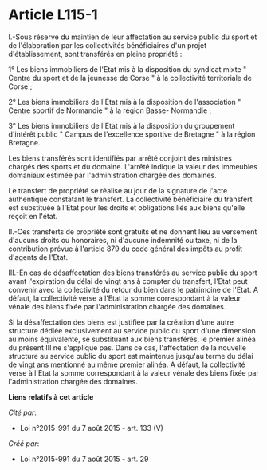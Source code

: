 # Article L115-1

I.-Sous réserve du maintien de leur affectation au service public du sport et de l'élaboration par les collectivités
bénéficiaires d'un projet d'établissement, sont transférés en pleine propriété : 

1° Les biens immobiliers de l'Etat mis à la disposition du syndicat mixte " Centre du sport et de la jeunesse de Corse " à la
collectivité territoriale de Corse ; 

2° Les biens immobiliers de l'Etat mis à la disposition de l'association " Centre sportif de Normandie " à la région Basse-
Normandie ; 

3° Les biens immobiliers de l'Etat mis à la disposition du groupement d'intérêt public " Campus de l'excellence sportive de
Bretagne " à la région Bretagne. 

Les biens transférés sont identifiés par arrêté conjoint des ministres chargés des sports et du domaine. L'arrêté indique la
valeur des immeubles domaniaux estimée par l'administration chargée des domaines. 

Le transfert de propriété se réalise au jour de la signature de l'acte authentique constatant le transfert. La collectivité
bénéficiaire du transfert est substituée à l'Etat pour les droits et obligations liés aux biens qu'elle reçoit en l'état. 

II.-Ces transferts de propriété sont gratuits et ne donnent lieu au versement d'aucuns droits ou honoraires, ni d'aucune
indemnité ou taxe, ni de la contribution prévue à l'article 879 du code général des impôts au profit d'agents de l'Etat. 

III.-En cas de désaffectation des biens transférés au service public du sport avant l'expiration du délai de vingt ans à
compter du transfert, l'Etat peut convenir avec la collectivité du retour du bien dans le patrimoine de l'Etat. A défaut, la
collectivité verse à l'Etat la somme correspondant à la valeur vénale des biens fixée par l'administration chargée des
domaines. 

Si la désaffectation des biens est justifiée par la création d'une autre structure dédiée exclusivement au service public du
sport d'une dimension au moins équivalente, se substituant aux biens transférés, le premier alinéa du présent III ne
s'applique pas. Dans ce cas, l'affectation de la nouvelle structure au service public du sport est maintenue jusqu'au terme
du délai de vingt ans mentionné au même premier alinéa. A défaut, la collectivité verse à l'Etat la somme correspondant à la
valeur vénale des biens fixée par l'administration chargée des domaines.

**Liens relatifs à cet article**

_Cité par_:

  - Loi n°2015-991 du 7 août 2015 - art. 133 (V)

_Créé par_:

  - Loi n°2015-991 du 7 août 2015 - art. 29

